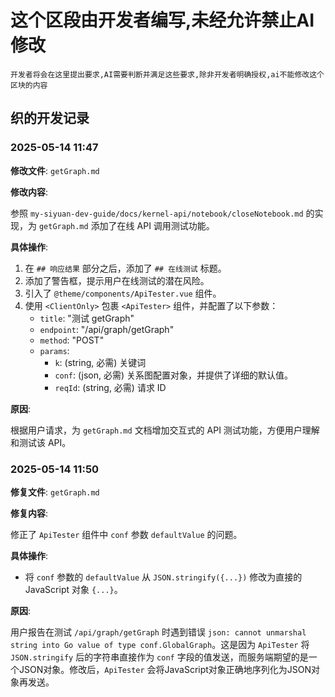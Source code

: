 # 这个区段由开发者编写,未经允许禁止AI修改
```
开发者将会在这里提出要求,AI需要判断并满足这些要求,除非开发者明确授权,ai不能修改这个区块的内容
```

## 织的开发记录

### 2025-05-14 11:47

**修改文件**: `getGraph.md`

**修改内容**:

参照 `my-siyuan-dev-guide/docs/kernel-api/notebook/closeNotebook.md` 的实现，为 `getGraph.md` 添加了在线 API 调用测试功能。

**具体操作**:

1.  在 `## 响应结果` 部分之后，添加了 `## 在线测试` 标题。
2.  添加了警告框，提示用户在线测试的潜在风险。
3.  引入了 `@theme/components/ApiTester.vue` 组件。
4.  使用 `<ClientOnly>` 包裹 `<ApiTester>` 组件，并配置了以下参数：
    *   `title`: "测试 getGraph"
    *   `endpoint`: "/api/graph/getGraph"
    *   `method`: "POST"
    *   `params`:
        *   `k`: (string, 必需) 关键词
        *   `conf`: (json, 必需) 关系图配置对象，并提供了详细的默认值。
        *   `reqId`: (string, 必需) 请求 ID

**原因**:

根据用户请求，为 `getGraph.md` 文档增加交互式的 API 测试功能，方便用户理解和测试该 API。

### 2025-05-14 11:50

**修复文件**: `getGraph.md`

**修复内容**:

修正了 `ApiTester` 组件中 `conf` 参数 `defaultValue` 的问题。

**具体操作**:

*   将 `conf` 参数的 `defaultValue` 从 `JSON.stringify({...})` 修改为直接的 JavaScript 对象 `{...}`。

**原因**:

用户报告在测试 `/api/graph/getGraph` 时遇到错误 `json: cannot unmarshal string into Go value of type conf.GlobalGraph`。这是因为 `ApiTester` 将 `JSON.stringify` 后的字符串直接作为 `conf` 字段的值发送，而服务端期望的是一个JSON对象。修改后，`ApiTester` 会将JavaScript对象正确地序列化为JSON对象再发送。 